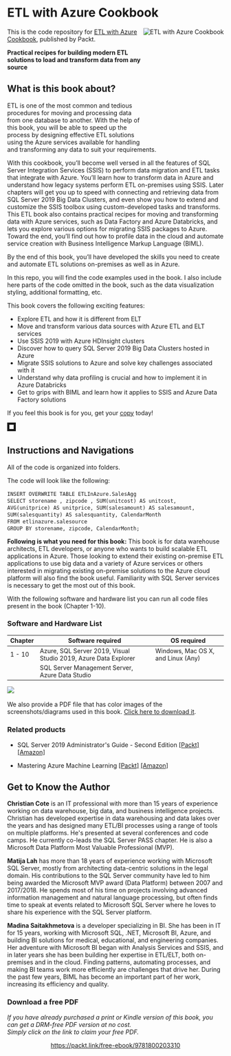 # ETL with Azure Cookbook

<a href="https://www.packtpub.com/product/etl-with-azure-cookbook/9781800203310?utm_source=github&utm_medium=repository&utm_campaign=9781800203310"><img src="https://static.packt-cdn.com/products/9781800203310/cover/smaller" alt="ETL with Azure Cookbook" height="256px" align="right"></a>

This is the code repository for [ETL with Azure Cookbook](https://www.packtpub.com/product/etl-with-azure-cookbook/9781800203310?utm_source=github&utm_medium=repository&utm_campaign=9781800203310), published by Packt.

**Practical recipes for building modern ETL solutions to load and transform data from any source**

## What is this book about?
ETL is one of the most common and tedious procedures for moving and processing data from one database to another. With the help of this book, you will be able to speed up the process by designing effective ETL solutions using the Azure services available for handling and transforming any data to suit your requirements.

With this cookbook, you’ll become well versed in all the features of SQL Server Integration Services (SSIS) to perform data migration and ETL tasks that integrate with Azure. You’ll learn how to transform data in Azure and understand how legacy systems perform ETL on-premises using SSIS. Later chapters will get you up to speed with connecting and retrieving data from SQL Server 2019 Big Data Clusters, and even show you how to extend and customize the SSIS toolbox using custom-developed tasks and transforms. This ETL book also contains practical recipes for moving and transforming data with Azure services, such as Data Factory and Azure Databricks, and lets you explore various options for migrating SSIS packages to Azure. Toward the end, you’ll find out how to profile data in the cloud and automate service creation with Business Intelligence Markup Language (BIML).

By the end of this book, you’ll have developed the skills you need to create and automate ETL solutions on-premises as well as in Azure.

In this repo, you will find the code examples used in the book. I also include here parts of the code omitted in the book, such as the data visualization styling, additional formatting, etc.

This book covers the following exciting features: 
* Explore ETL and how it is different from ELT
* Move and transform various data sources with Azure ETL and ELT services
* Use SSIS 2019 with Azure HDInsight clusters
* Discover how to query SQL Server 2019 Big Data Clusters hosted in Azure
* Migrate SSIS solutions to Azure and solve key challenges associated with it
* Understand why data profiling is crucial and how to implement it in Azure Databricks
* Get to grips with BIML and learn how it applies to SSIS and Azure Data Factory solutions

If you feel this book is for you, get your [copy](https://www.amazon.com/dp/1800203314) today!

<a href="https://www.packtpub.com/?utm_source=github&utm_medium=banner&utm_campaign=GitHubBanner"><img src="https://raw.githubusercontent.com/PacktPublishing/GitHub/master/GitHub.png" alt="https://www.packtpub.com/" border="5" /></a>

## Instructions and Navigations
All of the code is organized into folders.

The code will look like the following:
```
INSERT OVERWRITE TABLE ETLInAzure.SalesAgg
SELECT storename , zipcode , SUM(unitcost) AS unitcost,
AVG(unitprice) AS unitprice, SUM(salesamount) AS salesamount,
SUM(salesquantity) AS salesquantity, CalendarMonth
FROM etlinazure.salesource
GROUP BY storename, zipcode, CalendarMonth;
```

**Following is what you need for this book:**
This book is for data warehouse architects, ETL developers, or anyone who wants to build scalable ETL applications in Azure. Those looking to extend their existing on-premise ETL applications to use big data and a variety of Azure services or others interested in migrating existing on-premise solutions to the Azure cloud platform will also find the book useful. Familiarity with SQL Server services is necessary to get the most out of this book.

With the following software and hardware list you can run all code files present in the book (Chapter 1-10).

### Software and Hardware List

| Chapter  | Software required                                                                    | OS required                        |
| -------- | -------------------------------------------------------------------------------------| -----------------------------------|
| 1 - 10   |   Azure, SQL Server 2019, Visual Studio 2019, Azure Data Explorer                    | Windows, Mac OS X, and Linux (Any) |
|          |   SQL Server Management Server, Azure Data Studio                                    |                                    |

<img src="https://github.com/PacktPublishing/ETL-with-Azure-Cookbook/blob/master/ADS.PNG">

We also provide a PDF file that has color images of the screenshots/diagrams used in this book. [Click here to download it](https://static.packt-cdn.com/downloads/9781800203310_ColorImages.pdf).


### Related products <Other books you may enjoy>
* SQL Server 2019 Administrator's Guide - Second Edition [[Packt]](https://www.packtpub.com/product/sql-server-2019-administrator-s-guide-second-edition/9781789954326) [[Amazon]](https://www.amazon.com/dp/B08D9CDC9L)

* Mastering Azure Machine Learning [[Packt]](https://www.packtpub.com/product/mastering-azure-machine-learning/9781789807554) [[Amazon]](https://www.amazon.com/dp/1789807557)

## Get to Know the Author
**Christian Cote** 
is an IT professional with more than 15 years of experience working on data warehouse, big data, and business intelligence projects. Christian has developed expertise in data warehousing and data lakes over the years and has designed many ETL/BI processes using a range of tools on multiple platforms. He's presented at several conferences and code camps. He currently co-leads the SQL Server PASS chapter. He is also a Microsoft Data Platform Most Valuable Professional (MVP).

**Matija Lah** 
has more than 18 years of experience working with Microsoft SQL Server, mostly from architecting data-centric solutions in the legal domain. His contributions to the SQL Server community have led to him being awarded the Microsoft MVP award (Data Platform) between 2007 and 2017/2018. He spends most of his time on projects involving advanced information management and natural language processing, but often finds time to speak at events related to Microsoft SQL Server where he loves to share his experience with the SQL Server platform.

**Madina Saitakhmetova** 
is a developer specializing in BI. She has been in IT for 15 years, working with Microsoft SQL, .NET, Microsoft BI, Azure, and building BI solutions for medical, educational, and engineering companies. Her adventure with Microsoft BI began with Analysis Services and SSIS, and in later years she has been building her expertise in ETL/ELT, both on-premises and in the cloud. Finding patterns, automating processes, and making BI teams work more efficiently are challenges that drive her. During the past few years, BIML has become an important part of her work, increasing its efficiency and quality.

### Download a free PDF

 <i>If you have already purchased a print or Kindle version of this book, you can get a DRM-free PDF version at no cost.<br>Simply click on the link to claim your free PDF.</i>
<p align="center"> <a href="https://packt.link/free-ebook/9781800203310">https://packt.link/free-ebook/9781800203310 </a> </p>